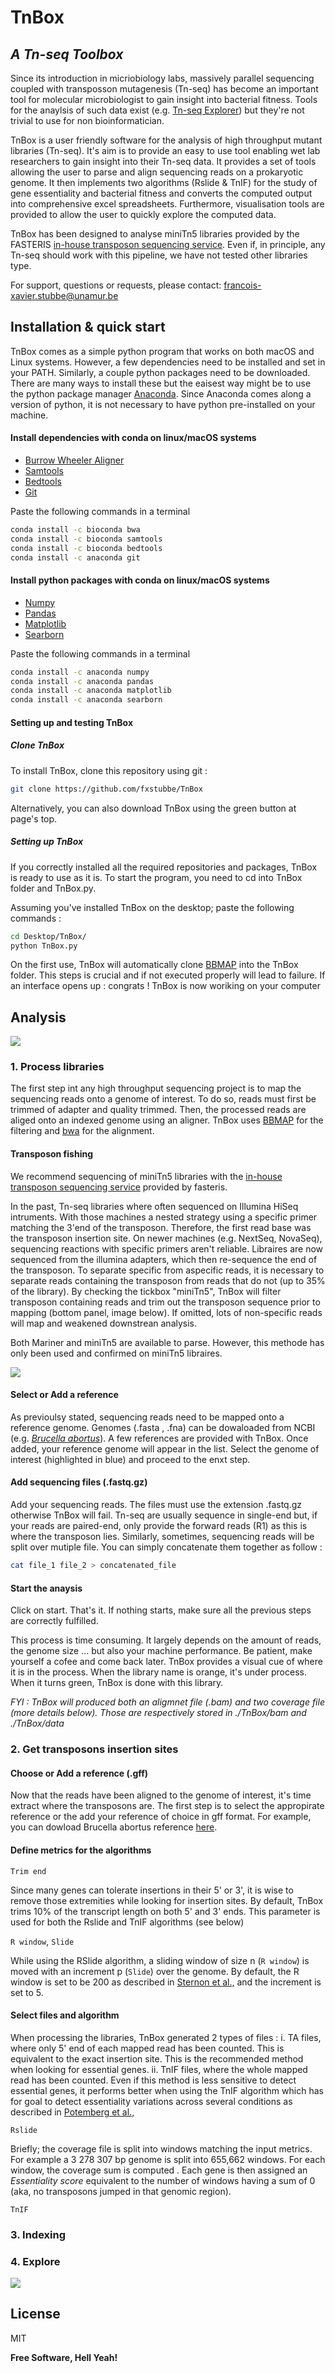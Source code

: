 # TnBox
## _A Tn-seq Toolbox_

Since its introduction in micriobiology labs, massively parallel sequencing coupled with transposson mutagenesis (Tn-seq) has become an important tool for molecular microbiologist to gain insight into bacterial fitness. Tools for the anaylsis of such data exist (e.g. [Tn-seq Explorer][explorer]) but they're not trivial to use for non bioinformatician. 

TnBox is a user friendly software for the analysis of high throughput mutant libraries (Tn-seq). It's aim is to provide an easy to use tool enabling wet lab researchers to gain insight into their Tn-seq data. It provides a set of tools allowing the user to parse and align sequencing reads on a prokaryotic genome. It then implements two algorithms (Rslide & TnIF) for the study of gene essentiality and bacterial fitness and converts the computed output into comprehensive excel spreadsheets. Furthermore, visualisation tools are provided to allow the user to quickly explore the computed data.


TnBox has been designed to analyse miniTn5 libraries provided by the FASTERIS [in-house transposon sequencing service][fasteris]. Even if, in principle, any Tn-seq should work with this pipeline, we have not tested other libraries type.

For support, questions or requests, please contact: francois-xavier.stubbe@unamur.be

## Installation & quick start

TnBox comes as a simple python program that works on both macOS and Linux systems. However, a few dependencies need to be installed and set in your PATH. Similarly, a couple python packages need to be downloaded. There are many ways to install these but the eaisest way might be to use the python package manager [Anaconda][conda]. Since Anaconda comes along a version of python, it is not necessary to have python pre-installed on your machine.

#### Install dependencies with conda on linux/macOS systems

- [Burrow Wheeler Aligner][bwa] 
- [Samtools][samtools]
- [Bedtools][bedtools]
- [Git][git]

Paste the following commands in a terminal

```sh
conda install -c bioconda bwa
conda install -c bioconda samtools
conda install -c bioconda bedtools
conda install -c anaconda git
```
#### Install python packages with conda on linux/macOS systems

- [Numpy][python]
- [Pandas][bwa] 
- [Matplotlib][bwa] 
- [Searborn][samtools]

Paste the following commands in a terminal

```sh
conda install -c anaconda numpy
conda install -c anaconda pandas
conda install -c anaconda matplotlib
conda install -c anaconda searborn
```

#### Setting up and testing TnBox

##### Clone TnBox

To install TnBox, clone this repository using git : 
```sh
git clone https://github.com/fxstubbe/TnBox
```
Alternatively, you can also download TnBox using the green button at page's top.

##### Setting up TnBox

If you correctly installed all the required repositories and packages, TnBox is ready to use as it is. To start the program, you need to cd into TnBox folder and TnBox.py.

Assuming you've installed TnBox on the desktop; paste the following commands :

```sh
cd Desktop/TnBox/
python TnBox.py
```

On the first use, TnBox will automatically clone [BBMAP][bbmap] into the TnBox folder. This steps is crucial and if not executed properly will lead to failure. If an interface opens up : congrats ! TnBox is now woriking on your computer

## Analysis

![](https://github.com/fxstubbe/TnBox/blob/main/Images/TnBox.png)

### 1. Process libraries

The first step int any high throughput sequencing project is to map the sequencing reads onto a genome of interest. To do so, reads must first be trimmed of adapter and quality trimmed. Then, the processed reads are aliged onto an indexed genome using an aligner. TnBox uses [BBMAP][bbmap] for the filtering and [bwa][bwa] for the alignment. 

#### Transposon fishing

We recommend sequencing of miniTn5 libraries with the [in-house transposon sequencing service][fasteris] provided by fasteris.

In the past, Tn-seq libraries where often sequenced on Illumina HiSeq intruments. With those machines a nested strategy using a specific primer matching the 3'end of the transposon. Therefore, the first read base was the transposon insertion site. On newer machines (e.g. NextSeq, NovaSeq), sequencing reactions with specific primers aren't reliable. Libraires are now sequenced from the illumina adapters, which then re-sequence the end of the transposon. To separate specific from aspecific reads, it is necessary to separate reads containing the transposon from reads that do not (up to 35% of the library). By checking the tickbox "miniTn5", TnBox will filter transposon containing reads and trim out the transposon sequence prior to mapping (bottom panel, image below). If omitted, lots of non-specific reads will map and weakened downstrean analysis. 

Both Mariner and miniTn5 are available to parse. However, this methode has only been used and confirmed on miniTn5 libraires.

![](https://github.com/fxstubbe/TnBox/blob/main/Images/aspecific_mapping.png)

#### Select or Add a reference

As previoulsy stated, sequencing reads need to be mapped onto a reference genome. Genomes (.fasta , .fna) can be dowaloaded from NCBI (e.g. [*Brucella abortus*][abortus]). A few references are provided with TnBox. Once added, your reference genome will appear in the list. Select the genome of interest (highlighted in blue) and proceed to the enxt step. 


#### Add sequencing files (.fastq.gz)

Add your sequencing reads. The files must use the extension .fastq.gz otherwise TnBox will fail. Tn-seq are usually sequence in single-end but, if your reads are paired-end, only provide the forward reads (R1) as this is where the transposon lies. Similarly, sometimes, sequencing reads will be split over mutiple file. You can simply concatenate them together as follow : 

```sh
cat file_1 file_2 > concatenated_file
```

#### Start the anaysis

Click on start. That's it. If nothing starts, make sure all the previous steps are correctly fulfilled.

This process is time consuming. It largely depends on the amount of reads, the genome size ... but also your machine performance. Be patient, make yourself a cofee and come back later. TnBox provides a visual cue of where it is in the process. When the library name is orange, it's under process. When it turns green, TnBox is done with this library.

*FYI : TnBox will produced both an aligmnet file (.bam) and two coverage file (more details below). Those are respectively stored in ./TnBox/bam and ./TnBox/data*

### 2. Get transposons insertion sites 

#### Choose or Add a reference (.gff)
Now that the reads have been aligned to the genome of interest, it's time extract where the transposons are. The first step is to select the appropirate reference or the add your reference of choice in gff format. For example, you can dowload Brucella abortus reference [here][abortus]. 

#### Define metrics for the algorithms

`Trim end` 

Since many genes can tolerate insertions in their 5' or 3', it is wise to remove those extremities while looking for insertion sites. By default, TnBox trims 10% of the transcript length on both 5' and 3' ends. 
This parameter is used for both the Rslide and TnIF algorithms (see below)

`R window`, `Slide`

While using the RSlide algorithm, a sliding window of size n (`R window`) is moved with an increment p (`Slide`) over the genome. By default, the R window is set to be 200 as described in [Sternon et al.,][sternon] and the increment is set to 5. 


#### Select files and algorithm

When processing the libraries, TnBox generated 2 types of files :
i. TA files, where only 5' end of each mapped read has been counted. This is equivalent to the exact insertion site. This is the recommended method when looking for essential genes.
ii. TnIF files, where the whole mapped read has been counted. Even if this method is less sensitive to detect essential genes, it performs better when using the TnIF algorithm which has for goal to detect essentiality variations across several conditions as described in [Potemberg et al., ][potemberg] 



`Rslide`

Briefly; the coverage file is split into windows matching the input metrics. For example a 3 278 307 bp genome is split into 655,662 windows. For each window, the coverage sum is computed . Each gene is then assigned an *Essentiality score* equivalent to the number of windows having a sum of 0 (aka, no transposons jumped in that genomic region). 


`TnIF`



### 3. Indexing

### 4. Explore

![](https://github.com/fxstubbe/TnBox/blob/main/Images/comp.png)

## License

MIT

**Free Software, Hell Yeah!**

[//]: # (These are reference links used in the body of this note and get stripped out when the markdown processor does its job. There is no need to format nicely because it shouldn't be seen. Thanks SO - http://stackoverflow.com/questions/4823468/store-comments-in-markdown-syntax)

[bwa]: https://sourceforge.net/projects/bio-bwa/files/
[samtools]: http://www.htslib.org/
[bedtools]: https://bedtools.readthedocs.io/en/latest/
[python]: https://www.python.org/
[conda]: https://www.anaconda.com/
[git]: https://git-scm.com/
[pandas]: https://pandas.pydata.org/
[numpy]: https://numpy.org/
[plt]: https://matplotlib.org/
[sns]: https://seaborn.pydata.org/
[bbmap]: https://github.com/BioInfoTools/BBMap
[abortus]:https://www.ncbi.nlm.nih.gov/genome/520
[fasteris]:https://www.fasteris.com/en-us/NGS/DNA-sequencing/Tn-Seq
[sternon]:https://journals.asm.org/doi/10.1128/IAI.00312-18
[potemberg]: https://journals.plos.org/plospathogens/article?id=10.1371/journal.ppat.1010621
[explorer]: https://journals.plos.org/plosone/article?id=10.1371/journal.pone.0126070
